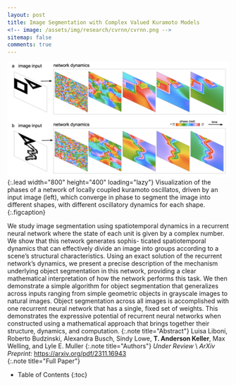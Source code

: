 ```yaml
---
layout: post
title: Image Segmentation with Complex Valued Kuramoto Models
<!-- image: /assets/img/research/cvrnn/cvrnn.png -->
sitemap: false
comments: true
---
```

<!-- ![Full-width image](/assets/img/overview_long.png){:.lead width="800" height="100" loading="lazy"} -->
![Relative_Reps](/assets/img/research/cvrnn/cvrnn.png){:.lead width="800" height="400" loading="lazy"}
Visualization of the phases of a network of locally coupled kuramoto oscillatos, driven by an input image (left), which converge in phase to segment the image into different shapes, with different oscillatory dynamics for each shape. 
{:.figcaption}

We study image segmentation using spatiotemporal dynamics in a recurrent neural network where the state of each unit is given by a complex number. We show that this network generates sophis- ticated spatiotemporal dynamics that can effectively divide an image into groups according to a scene’s structural characteristics. Using an exact solution of the recurrent network’s dynamics, we present a precise description of the mechanism underlying object segmentation in this network, providing a clear mathematical interpretation of how the network performs this task. We then demonstrate a simple algorithm for object segmentation that generalizes across inputs ranging from simple geometric objects in grayscale images to natural images. Object segmentation across all images is accomplished with one recurrent neural network that has a single, fixed set of weights. This demonstrates the expressive potential of recurrent neural networks when constructed using a mathematical approach that brings together their structure, dynamics, and computation.
{:.note title="Abstract"}
Luisa Liboni, Roberto Budzinski, Alexandra Busch, Sindy Lowe, **T. Anderson Keller**, Max Welling, and Lyle E. Muller
{:.note title="Authors"}
*Under Review* \\
*ArXiv Preprint:* <https://arxiv.org/pdf/2311.16943>  
{:.note title="Full Paper"}
 

<!-- {:.lead} -->

- Table of Contents
{:toc}